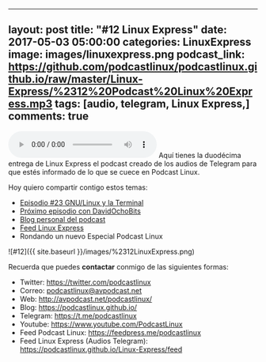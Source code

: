 
---
layout: post
title: "#12 Linux Express"
date: 2017-05-03 05:00:00
categories: LinuxExpress
image: images/linuxexpress.png
podcast_link: https://github.com/podcastlinux/podcastlinux.github.io/raw/master/Linux-Express/%2312%20Podcast%20Linux%20Express.mp3
tags: [audio, telegram, Linux Express,]
comments: true
---
<audio controls>
  <source src="https://github.com/podcastlinux/podcastlinux.github.io/raw/master/Linux-Express/%2312%20Podcast%20Linux%20Express.mp3" type="audio/mpeg">
Your browser does not support the audio element.
</audio>
Aquí tienes la duodécima entrega de Linux Express el podcast creado de los audios de Telegram para que estés informado de lo que se cuece en Podcast Linux.

Hoy quiero compartir contigo estos temas:

+ [Episodio #23 GNU/Linux y la Terminal](http://avpodcast.net/podcastlinux/terminal)
+ [Próximo episodio con DavidOchoBits](https://www.ochobitshacenunbyte.com)
+ [Blog personal del podcast](https://podcastlinux.github.io)
+ [Feed Linux Express](https://podcastlinux.github.io/Linux-Express/feed)
+ Rondando un nuevo Especial Podcast Linux

![#12]({{ site.baseurl }}/images/%2312LinuxExpress.png)

Recuerda que puedes **contactar** conmigo de las siguientes formas:

+ Twitter: <https://twitter.com/podcastlinux>
+ Correo: <podcastlinux@avpodcast.net>
+ Web: <http://avpodcast.net/podcastlinux/>
+ Blog: <https://podcastlinux.github.io/>
+ Telegram: <https://t.me/podcastlinux>
+ Youtube: <https://www.youtube.com/PodcastLinux>
+ Feed Podcast Linux: <https://feedpress.me/podcastlinux>
+ Feed Linux Express (Audios Telegram): <https://podcastlinux.github.io/Linux-Express/feed>

